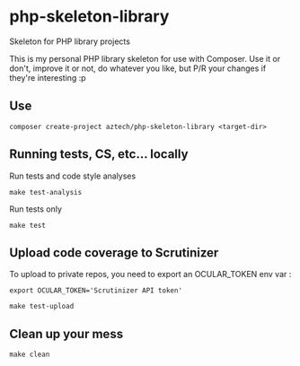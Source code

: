php-skeleton-library
====================

Skeleton for PHP library projects

This is my personal PHP library skeleton for use with Composer. Use it or don't, improve it or not, do whatever you like, but P/R your changes if they're interesting :p

## Use

```shell
composer create-project aztech/php-skeleton-library <target-dir>
```

## Running tests, CS, etc... locally

Run tests and code style analyses

```shell
make test-analysis
```

Run tests only

```shell
make test
```

## Upload code coverage to Scrutinizer

To upload to private repos, you need to export an OCULAR_TOKEN env var :

```shell
export OCULAR_TOKEN='Scrutinizer API token'
```

```shell
make test-upload
```

## Clean up your mess

```shell
make clean
```
